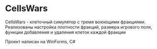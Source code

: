 # CellsWars
CellsWars - клеточный симулятор с тремя воюющими фракциями.
Реализованы настройка плотности фракций, размера игрового поля, функции добавления и удаления клеток каждой фракции

Проект написан на WinForms, C#
